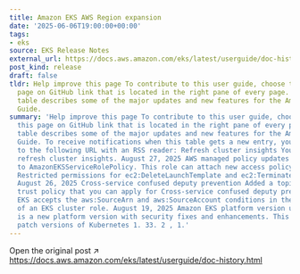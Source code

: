 ```yaml
---
title: Amazon EKS AWS Region expansion
date: '2025-06-06T19:00:00+00:00'
tags:
- eks
source: EKS Release Notes
external_url: https://docs.aws.amazon.com/eks/latest/userguide/doc-history.html
post_kind: release
draft: false
tldr: Help improve this page To contribute to this user guide, choose the Edit this
  page on GitHub link that is located in the right pane of every page. The following
  table describes some of the major updates and new features for the Amazon EKS User
  Guide.
summary: 'Help improve this page To contribute to this user guide, choose the Edit
  this page on GitHub link that is located in the right pane of every page. The following
  table describes some of the major updates and new features for the Amazon EKS User
  Guide. To receive notifications when this table gets a new entry, you can subscribe
  to the following URL with an RSS reader: Refresh cluster insights You can now manually
  refresh cluster insights. August 27, 2025 AWS managed policy updates Added permission
  to AmazonEKSServiceRolePolicy. This role can attach new access policy AmazonEKSEventPolicy.
  Restricted permissions for ec2:DeleteLaunchTemplate and ec2:TerminateInstances.
  August 26, 2025 Cross-service confused deputy prevention Added a topic with an example
  trust policy that you can apply for Cross-service confused deputy prevention. Amazon
  EKS accepts the aws:SourceArn and aws:SourceAccount conditions in the trust policy
  of an EKS cluster role. August 19, 2025 Amazon EKS platform version update This
  is a new platform version with security fixes and enhancements. This includes new
  patch versions of Kubernetes 1. 33. 2 , 1.'
---
```

Open the original post ↗ https://docs.aws.amazon.com/eks/latest/userguide/doc-history.html

